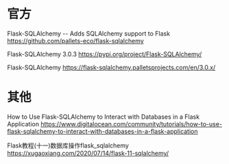
# 官方

Flask-SQLAlchemy -- Adds SQLAlchemy support to Flask https://github.com/pallets-eco/flask-sqlalchemy

Flask-SQLAlchemy 3.0.3 https://pypi.org/project/Flask-SQLAlchemy/

Flask-SQLAlchemy https://flask-sqlalchemy.palletsprojects.com/en/3.0.x/

# 其他

How to Use Flask-SQLAlchemy to Interact with Databases in a Flask Application https://www.digitalocean.com/community/tutorials/how-to-use-flask-sqlalchemy-to-interact-with-databases-in-a-flask-application

Flask教程(十一)数据库操作flask_sqlalchemy https://xugaoxiang.com/2020/07/14/flask-11-sqlalchemy/
